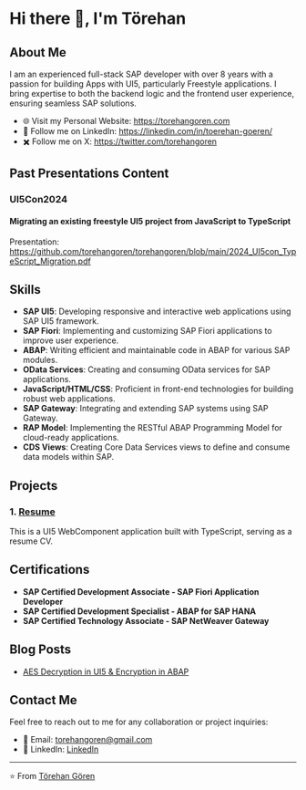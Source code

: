 # Hi there 👋, I'm Törehan

## About Me

I am an experienced full-stack SAP developer with over 8 years with a passion for building Apps with UI5, particularly Freestyle applications. I bring expertise to both the backend logic and the frontend user experience, ensuring seamless SAP solutions.

- 🌐 Visit my Personal Website: https://torehangoren.com
- 💼  Follow me on LinkedIn: https://linkedin.com/in/toerehan-goeren/
- ✖️  Follow me on X: https://twitter.com/torehangoren

## Past Presentations Content
### UI5Con2024
#### Migrating an existing freestyle UI5 project from JavaScript to TypeScript
Presentation: https://github.com/torehangoren/torehangoren/blob/main/2024_UI5con_TypeScript_Migration.pdf

## Skills

- **SAP UI5**: Developing responsive and interactive web applications using SAP UI5 framework.
- **SAP Fiori**: Implementing and customizing SAP Fiori applications to improve user experience.
- **ABAP**: Writing efficient and maintainable code in ABAP for various SAP modules.
- **OData Services**: Creating and consuming OData services for SAP applications.
- **JavaScript/HTML/CSS**: Proficient in front-end technologies for building robust web applications.
- **SAP Gateway**: Integrating and extending SAP systems using SAP Gateway.
- **RAP Model**: Implementing the RESTful ABAP Programming Model for cloud-ready applications.
- **CDS Views**: Creating Core Data Services views to define and consume data models within SAP.


## Projects

### 1. [Resume](https://github.com/torehangoren/resume)
This is a UI5 WebComponent application built with TypeScript, serving as a resume CV.


## Certifications

- **SAP Certified Development Associate - SAP Fiori Application Developer**
- **SAP Certified Development Specialist - ABAP for SAP HANA**
- **SAP Certified Technology Associate - SAP NetWeaver Gateway**

## Blog Posts

- [AES Decryption in UI5 & Encryption in ABAP]([https://yourblog.com/post1](https://community.sap.com/t5/technology-blogs-by-members/aes-decryption-in-fiori-encryption-in-abap/ba-p/13518990))

## Contact Me

Feel free to reach out to me for any collaboration or project inquiries:

- 📧 Email: [torehangoren@gmail.com](mailto:torehangoren@gmail.com)
- 💬 LinkedIn: [LinkedIn](https://linkedin.com/in/toerehan-goeren/)

---

⭐️ From [Törehan Gören](https://github.com/torehangoren)
